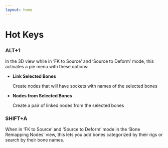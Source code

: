 ```yaml
---
layout: home
---
```


# Hot Keys

### ALT+1
In the 3D view while in ‘FK to Source’ and ‘Source to Deform’ mode, this activates a pie menu with these options:

  * **Link Selected Bones**
  
    Create nodes that will have sockets with names of the selected bones


  * **Nodes from Selected Bones**
  
    Create a pair of linked nodes from the selected bones


### SHIFT+A
When in ‘FK to Source’ and ‘Source to Deform’ mode in the ‘Bone Remapping Nodes’ view, this lets you add bones categorized by their rigs or search by their bone names.